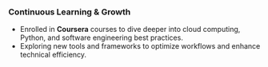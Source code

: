 ### **Continuous Learning & Growth**  
- Enrolled in **Coursera** courses to dive deeper into cloud computing, Python, and software engineering best practices.  
- Exploring new tools and frameworks to optimize workflows and enhance technical efficiency.  
